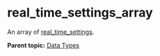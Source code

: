 # real_time_settings_array

An array of [real_time_settings](r_real_time_settings.md#).

**Parent topic:** [Data Types](../data_types/c_datatypes.md)

